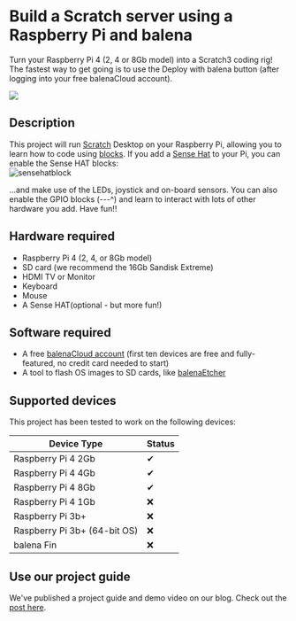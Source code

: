# Build a Scratch server using a Raspberry Pi and balena

Turn your Raspberry Pi 4 (2, 4 or 8Gb model) into a Scratch3 coding rig! The fastest way to get going is to use the Deploy with balena button (after logging into your free balenaCloud account).

[![](https://balena.io/deploy.svg)](https://dashboard.balena-cloud.com/deploy?repoUrl=https://github.com/balenalabs-incubator/scratch)

## Description
This project will run [Scratch](https://scratch.mit.edu/) Desktop on your Raspberry Pi, allowing you to learn how to code using [blocks](https://en.wikipedia.org/wiki/Block_(programming)). If you add a [Sense Hat](https://www.raspberrypi.org/products/sense-hat/?resellerType=home) to your Pi, you can enable the Sense HAT blocks:<br/>
![sensehatblock](https://i.ibb.co/fnbnCQp/scratch-3-desktop-for-raspbian-on-raspberry-pi-2.png)

...and make use of the LEDs, joystick and on-board sensors. You can also enable the GPIO blocks (---^) and learn to interact with lots of other hardware you add.
Have fun!!

## Hardware required
* Raspberry Pi 4 (2, 4, or 8Gb model)
* SD card (we recommend the 16Gb Sandisk Extreme)
* HDMI TV or Monitor
* Keyboard
* Mouse
* A Sense HAT(optional - but more fun!)

## Software required
* A free [balenaCloud account](https://dashboard.balena-cloud.com/signup) (first ten devices are free and fully-featured, no credit card needed to start)
* A tool to flash OS images to SD cards, like [balenaEtcher](https://www.balena.io/etcher/)

## Supported devices
This project has been tested to work on the following devices:

| Device Type  | Status |
| ------------- | ------------- |
| Raspberry Pi 4 2Gb | ✔ |
| Raspberry Pi 4 4Gb | ✔ |
| Raspberry Pi 4 8Gb | ✔ |
| Raspberry Pi 4 1Gb | :x: |
| Raspberry Pi 3b+ | :x: |
| Raspberry Pi 3b+ (64-bit OS) | :x: |
| balena Fin | :x: |

## Use our project guide
We've published a project guide and demo video on our blog. Check out the [post here](https://www.balena.io/blog/build-a-scratch-server-using-a-raspberry-pi-and-balena/).
